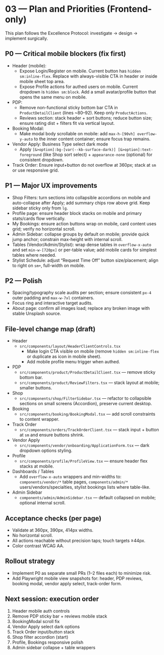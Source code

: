 # 03 — Plan and Priorities (Frontend-only)

This plan follows the Excellence Protocol: investigate → design → implement surgically.

## P0 — Critical mobile blockers (fix first)
- Header (mobile):
  - Expose Login/Register on mobile. Current button has `hidden sm:inline-flex`. Replace with always-visible CTA in header or inside mobile sheet top area.
  - Expose Profile actions for authed users on mobile. Current dropdown is `hidden sm:block`. Add a small avatar/profile button that opens the same menu on mobile.
- PDP:
  - Remove non-functional sticky bottom bar CTA in `ProductDetailClient` (lines ~80–92). Keep only `ProductActions`.
  - Reviews section: stack header + sort buttons; reduce button size; ensure rating dist + filters fit via vertical layout.
- Booking Modal:
  - Make modal body scrollable on mobile: add `max-h-[90vh] overflow-y-auto` to the inner content container; ensure focus trap remains.
- Vendor Apply: Business Type select dark mode
  - Apply `[&>option]:bg-[var(--kb-surface-dark)] [&>option]:text-foreground` (like Shop sort select) + `appearance-none` (optional) for consistent dropdown.
- Track Order: Ensure input+button do not overflow at 360px; stack at `sm` or use responsive grid.

## P1 — Major UX improvements
- Shop Filters: turn sections into collapsible accordions on mobile and auto-collapse after Apply; add summary chips row above grid. Keep sidebar sticky only from `lg`.
- Profile page: ensure header block stacks on mobile and primary stats/cards flow vertically.
- My Bookings: ensure action buttons wrap on mobile, card content uses grid; verify no horizontal scroll.
- Admin Sidebar: collapse groups by default on mobile; provide quick jump anchor; constrain max-height with internal scroll.
- Tables (Vendor/Admin/Stylist): wrap dense tables in `overflow-x-auto` and set `min-w-[720px]` or per-table value; add mobile cards for simplest tables where needed.
- Stylist Schedule: adjust “Request Time Off” button size/placement; align to right on `sm+`, full-width on mobile.

## P2 — Polish
- Spacing/typography scale audits per section; ensure consistent `px-4` outer padding and `max-w-7xl` containers.
- Focus ring and interactive target audits.
- About page: confirm all images load; replace any broken image with stable Unsplash source.

## File-level change map (draft)
- Header
  - `src/components/layout/HeaderClientControls.tsx`
    - Make login CTA visible on mobile (remove `hidden sm:inline-flex` or duplicate as icon in mobile sheet).
    - Add mobile profile menu trigger when authed.
- PDP
  - `src/components/product/ProductDetailClient.tsx` — remove sticky bottom bar.
  - `src/components/product/ReviewFilters.tsx` — stack layout at mobile; smaller buttons.
- Shop
  - `src/components/shop/FilterSidebar.tsx` — refactor to collapsible sections on small screens (Accordion), preserve current desktop.
- Booking
  - `src/components/booking/BookingModal.tsx` — add scroll constraints to content wrapper.
- Track Order
  - `src/components/orders/TrackOrderClient.tsx` — stack input + button at `sm` and ensure buttons shrink.
- Vendor Apply
  - `src/components/vendor/onboarding/ApplicationForm.tsx` — dark dropdown options styling.
- Profile
  - `src/components/profile/ProfileView.tsx` — ensure header flex stacks at mobile.
- Dashboards / Tables
  - Add `overflow-x-auto` wrappers and min-widths to: `components/vendor/*` table pages, `components/admin/*` users/vendors/specialties, stylist bookings lists where table-like.
- Admin Sidebar
  - `components/admin/AdminSidebar.tsx` — default collapsed on mobile; optional internal scroll.

## Acceptance checks (per page)
- Validate at 360px, 390px, 414px widths.
- No horizontal scroll.
- All actions reachable without precision taps; touch targets ≥44px.
- Color contrast WCAG AA.

## Rollout strategy
- Implement P0 as separate small PRs (1–2 files each) to minimize risk.
- Add Playwright mobile view snapshots for: header, PDP reviews, booking modal, vendor apply select, track-order form.

## Next session: execution order
1) Header mobile auth controls
2) Remove PDP sticky bar + reviews mobile stack
3) BookingModal scroll fix
4) Vendor Apply select dark options
5) Track Order input/button stack
6) Shop filter accordion (start)
7) Profile, Bookings responsive polish
8) Admin sidebar collapse + table wrappers
